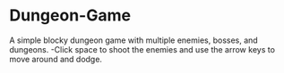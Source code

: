 # Dungeon-Game

A simple blocky dungeon game with multiple enemies, bosses, and dungeons.
-Click space to shoot the enemies and use the arrow keys to move around and dodge.
